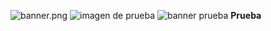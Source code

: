 ![banner.png](https://i.postimg.cc/C15fnJ1W/banner.png)
![imagen de prueba](https://github.com/UDDBootcamp/7M_FULLSTACK_M2_S5/blob/master/assets/banner.png)
![banner prueba](./Williamson/Desktop/Prueba/Imagenes/banner.png)
**Prueba**
